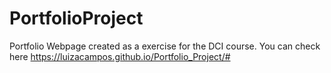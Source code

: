 # PortfolioProject

Portfolio Webpage created as a exercise for the DCI course.
You can check here https://luizacampos.github.io/Portfolio_Project/#